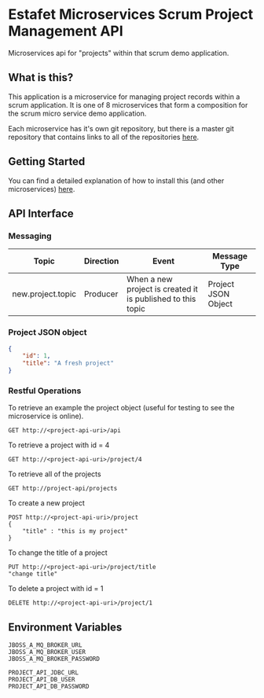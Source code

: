 # Estafet Microservices Scrum Project Management API
Microservices api for "projects" within that scrum demo application.
## What is this?
This application is a microservice for managing project records within a scrum application. It is one of 8 microservices that form a composition for the scrum micro service demo application.

Each microservice has it's own git repository, but there is a master git repository that contains links to all of the repositories [here](https://github.com/stericbro/estafet-microservices-scrum).
## Getting Started
You can find a detailed explanation of how to install this (and other microservices) [here](https://github.com/stericbro/estafet-microservices-scrum#getting-started).
## API Interface

### Messaging

|Topic            |Direction |Event                                                      |Message Type       |
|-----------------|----------|-----------------------------------------------------------|-------------------|
|new.project.topic|Producer  |When a new project is created it is published to this topic|Project JSON Object|

### Project JSON object

```json
{
    "id": 1,
    "title": "A fresh project"
}
```

### Restful Operations

To retrieve an example the project object (useful for testing to see the microservice is online).

```
GET http://<project-api-uri>/api
```

To retrieve a project with id = 4

```
GET http://<project-api-uri>/project/4
```

To retrieve all of the projects

```
GET http://project-api/projects
```

To create a new project

```
POST http://<project-api-uri>/project
{
	"title" : "this is my project"
}
```

To change the title of a project

```
PUT http://<project-api-uri>/project/title
"change title"
```

To delete a project with id = 1

```
DELETE http://<project-api-uri>/project/1
```

## Environment Variables
```
JBOSS_A_MQ_BROKER_URL
JBOSS_A_MQ_BROKER_USER
JBOSS_A_MQ_BROKER_PASSWORD

PROJECT_API_JDBC_URL
PROJECT_API_DB_USER
PROJECT_API_DB_PASSWORD
```

